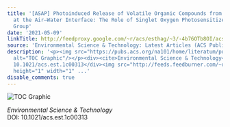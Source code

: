 ```yaml
---
title: '[ASAP] Photoinduced Release of Volatile Organic Compounds from Fatty Alcohols
  at the Air–Water Interface: The Role of Singlet Oxygen Photosensitized by a Carbonyl
  Group'
date: '2021-05-09'
linkTitle: http://feedproxy.google.com/~r/acs/esthag/~3/-4b76OTb8OI/acs.est.1c00313
source: 'Environmental Science & Technology: Latest Articles (ACS Publications)'
description: '<p><img src="https://pubs.acs.org/na101/home/literatum/publisher/achs/journals/content/esthag/0/esthag.ahead-of-print/acs.est.1c00313/20210509/images/medium/es1c00313_0006.gif"
  alt="TOC Graphic"/></p><div><cite>Environmental Science & Technology</cite></div><div>DOI:
  10.1021/acs.est.1c00313</div><img src="http://feeds.feedburner.com/~r/acs/esthag/~4/-4b76OTb8OI"
  height="1" width="1" ...'
disable_comments: true
---
```

<p><img src="https://pubs.acs.org/na101/home/literatum/publisher/achs/journals/content/esthag/0/esthag.ahead-of-print/acs.est.1c00313/20210509/images/medium/es1c00313_0006.gif" alt="TOC Graphic"/></p><div><cite>Environmental Science & Technology</cite></div><div>DOI: 10.1021/acs.est.1c00313</div><img src="http://feeds.feedburner.com/~r/acs/esthag/~4/-4b76OTb8OI" height="1" width="1" ...